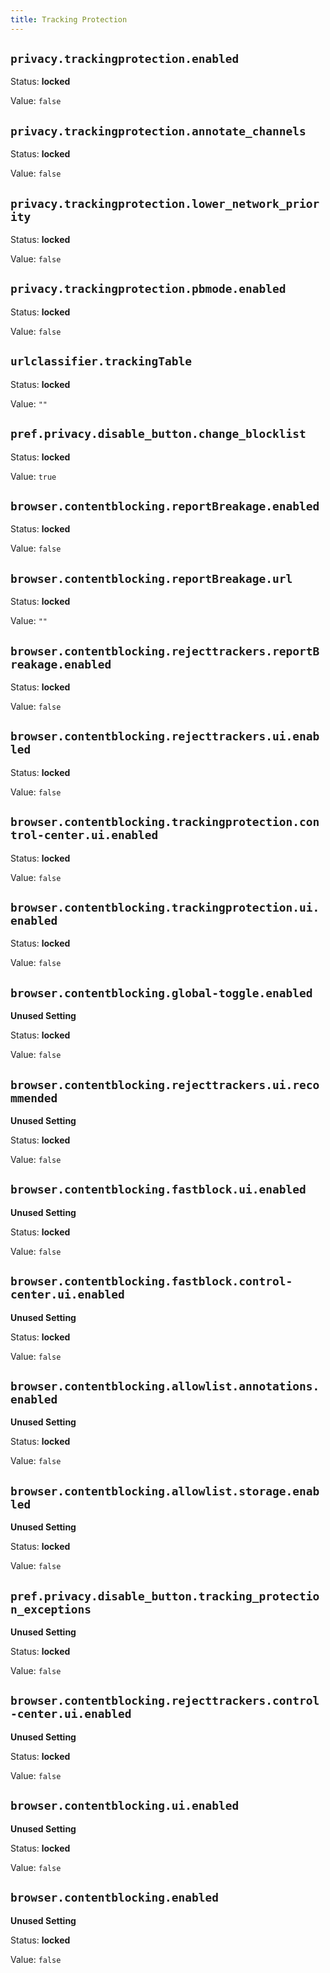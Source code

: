 ```yaml
---
title: Tracking Protection
---
```



## `privacy.trackingprotection.enabled`

Status: **locked**

Value: `false`


## `privacy.trackingprotection.annotate_channels`

Status: **locked**

Value: `false`


## `privacy.trackingprotection.lower_network_priority`

Status: **locked**

Value: `false`


## `privacy.trackingprotection.pbmode.enabled`

Status: **locked**

Value: `false`


## `urlclassifier.trackingTable`

Status: **locked**

Value: `""`


## `pref.privacy.disable_button.change_blocklist`

Status: **locked**

Value: `true`


## `browser.contentblocking.reportBreakage.enabled`

Status: **locked**

Value: `false`


## `browser.contentblocking.reportBreakage.url`

Status: **locked**

Value: `""`


## `browser.contentblocking.rejecttrackers.reportBreakage.enabled`

Status: **locked**

Value: `false`


## `browser.contentblocking.rejecttrackers.ui.enabled`

Status: **locked**

Value: `false`


## `browser.contentblocking.trackingprotection.control-center.ui.enabled`

Status: **locked**

Value: `false`


## `browser.contentblocking.trackingprotection.ui.enabled`

Status: **locked**

Value: `false`


## `browser.contentblocking.global-toggle.enabled`

**Unused Setting**

Status: **locked**

Value: `false`


## `browser.contentblocking.rejecttrackers.ui.recommended`

**Unused Setting**

Status: **locked**

Value: `false`


## `browser.contentblocking.fastblock.ui.enabled`

**Unused Setting**

Status: **locked**

Value: `false`


## `browser.contentblocking.fastblock.control-center.ui.enabled`

**Unused Setting**

Status: **locked**

Value: `false`


## `browser.contentblocking.allowlist.annotations.enabled`

**Unused Setting**

Status: **locked**

Value: `false`


## `browser.contentblocking.allowlist.storage.enabled`

**Unused Setting**

Status: **locked**

Value: `false`


## `pref.privacy.disable_button.tracking_protection_exceptions`

**Unused Setting**

Status: **locked**

Value: `false`


## `browser.contentblocking.rejecttrackers.control-center.ui.enabled`

**Unused Setting**

Status: **locked**

Value: `false`


## `browser.contentblocking.ui.enabled`

**Unused Setting**

Status: **locked**

Value: `false`


## `browser.contentblocking.enabled`

**Unused Setting**

Status: **locked**

Value: `false`



